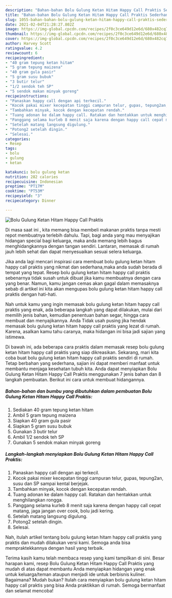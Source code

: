 ```yaml
---
description: "Bahan-bahan Bolu Gulung Ketan Hitam Happy Call Praktis Sederhana dan Mudah Dibuat"
title: "Bahan-bahan Bolu Gulung Ketan Hitam Happy Call Praktis Sederhana dan Mudah Dibuat"
slug: 1055-bahan-bahan-bolu-gulung-ketan-hitam-happy-call-praktis-sederhana-dan-mudah-dibuat
date: 2021-02-04T21:28:27.802Z
image: https://img-global.cpcdn.com/recipes/2f0c3ce649d12e6d/680x482cq70/bolu-gulung-ketan-hitam-happy-call-praktis-foto-resep-utama.jpg
thumbnail: https://img-global.cpcdn.com/recipes/2f0c3ce649d12e6d/680x482cq70/bolu-gulung-ketan-hitam-happy-call-praktis-foto-resep-utama.jpg
cover: https://img-global.cpcdn.com/recipes/2f0c3ce649d12e6d/680x482cq70/bolu-gulung-ketan-hitam-happy-call-praktis-foto-resep-utama.jpg
author: Harvey Scott
ratingvalue: 4.2
reviewcount: 6
recipeingredient:
- "40 gram tepung ketan hitam"
- "5 gram tepung maizena"
- "40 gram gula pasir"
- "5 gram susu bubuk"
- "3 butir telur"
- "1/2 sendok teh SP"
- "5 sendok makan minyak goreng"
recipeinstructions:
- "Panaskan happy call dengan api terkecil."
- "Kocok pakai mixer kecepatan tinggi campuran telur, gupas, tepung2an, susu dan SP sampai kental berjejak."
- "Tambahkan minyak, kocok dengan kecepatan rendah."
- "Tuang adonan ke dalam happy call. Ratakan dan hentakkan untuk menghilangkan rongga."
- "Panggang selama kurleb 8 menit saja karena dengan happy call cepat matang, jaga jangan over cook, bolu jadi kering."
- "Setelah matang langsung digulung."
- "Potong2 setelah dingin."
- "Selesai."
categories:
- Resep
tags:
- bolu
- gulung
- ketan

katakunci: bolu gulung ketan 
nutrition: 282 calories
recipecuisine: Indonesian
preptime: "PT17M"
cooktime: "PT53M"
recipeyield: "3"
recipecategory: Dinner

---
```



![Bolu Gulung Ketan Hitam Happy Call Praktis](https://img-global.cpcdn.com/recipes/2f0c3ce649d12e6d/680x482cq70/bolu-gulung-ketan-hitam-happy-call-praktis-foto-resep-utama.jpg)

Di masa  saat ini , kita memang bisa membeli makanan praktis tanpa mesti repot membuatnya terlebih dahulu. Tapi, bagi anda yang mau menyajikan hidangan special bagi keluarga, maka anda memang lebih bagus menghidangkannya dengan tangan sendiri. Lantaran, memasak di rumah jauh lebih sehat dan dapat menyesuaikan sesuai selera keluarga.

Jika anda lagi mencari inspirasi cara membuat bolu gulung ketan hitam happy call praktis yang nikmat dan sederhana,maka anda sudah berada di tempat yang tepat. Resep bolu gulung ketan hitam happy call praktis  sebenarnya tidak susah untuk dibuat jika kamu membuatnya dengan cara yang benar. Namun, kamu jangan cemas akan gagal dalam memasaknya 
sebab di artikel ini kita akan mengupas bolu gulung ketan hitam happy call praktis dengan hati-hati.  



Nah untuk kamu yang ingin memasak bolu gulung ketan hitam happy call praktis yang enak, ada beberapa langkah yang dapat dilakukan, mulai dari memilih jenis bahan, kemudian penentuan bahan segar, hingga cara membuat dan menyajikannya. Anda Tidak usah pusing jika hendak memasak bolu gulung ketan hitam happy call praktis yang lezat di rumah. Karena, asalkan kamu  tahu caranya, maka hidangan ini bisa jadi sajian yang istimewa.

Di bawah ini, ada beberapa cara praktis  dalam memasak resep bolu gulung ketan hitam happy call praktis yang siap dikreasikan. Sekarang, mari kita coba buat bolu gulung ketan hitam happy call praktis sendiri di rumah. Tetap berbahan yang sederhana, sajian ini dapat memberi manfaat untuk membantu menjaga kesehatan tubuh kita. Anda dapat menyiapkan Bolu Gulung Ketan Hitam Happy Call Praktis menggunakan 7 jenis bahan dan 8 langkah pembuatan. Berikut ini cara untuk membuat hidangannya.

<!--inarticleads1-->

##### Bahan-bahan dan bumbu yang dibutuhkan dalam pembuatan Bolu Gulung Ketan Hitam Happy Call Praktis:

1. Sediakan 40 gram tepung ketan hitam
1. Ambil 5 gram tepung maizena
1. Siapkan 40 gram gula pasir
1. Siapkan 5 gram susu bubuk
1. Gunakan 3 butir telur
1. Ambil 1/2 sendok teh SP
1. Gunakan 5 sendok makan minyak goreng




<!--inarticleads2-->

##### Langkah-langkah menyiapkan Bolu Gulung Ketan Hitam Happy Call Praktis:

1. Panaskan happy call dengan api terkecil.
1. Kocok pakai mixer kecepatan tinggi campuran telur, gupas, tepung2an, susu dan SP sampai kental berjejak.
1. Tambahkan minyak, kocok dengan kecepatan rendah.
1. Tuang adonan ke dalam happy call. Ratakan dan hentakkan untuk menghilangkan rongga.
1. Panggang selama kurleb 8 menit saja karena dengan happy call cepat matang, jaga jangan over cook, bolu jadi kering.
1. Setelah matang langsung digulung.
1. Potong2 setelah dingin.
1. Selesai.




Nah, itulah artikel tentang  bolu gulung ketan hitam happy call praktis  yang praktis dan mudah dilakukan versi kami. Semoga anda bisa mempraktekkannya dengan hasil yang terbaik. 

Terima kasih kamu telah membaca resep yang kami tampilkan di sini. Besar harapan kami, resep  Bolu Gulung Ketan Hitam Happy Call Praktis yang mudah di atas dapat membantu Anda menyiapkan hidangan yang enak untuk keluarga/teman ataupun menjadi ide untuk berbisnis kuliner. Bagaimana? Mudah bukan? Itulah cara menyiapkan bolu gulung ketan hitam happy call praktis yang bisa Anda praktikkan di rumah. Semoga bermanfaat dan selamat mencoba!

